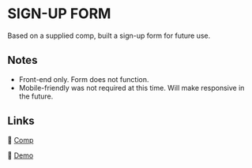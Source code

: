 # SIGN-UP FORM

Based on a supplied comp, built a sign-up form for future use.

## Notes

- Front-end only. Form does not function.
- Mobile-friendly was not required at this time. Will make responsive in the future.

## Links

&#128279; [Comp](https://raw.githubusercontent.com/rickertl/sign-up-form/main/comp/sign-up-form.png)

&#128279; [Demo](https://rickertl.github.io/sign-up-form/)
